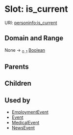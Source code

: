 
# Slot: is_current



URI: [personinfo:is_current](https://w3id.org/linkml/examples/personinfo/is_current)


## Domain and Range

None &#8594;  <sub>0..1</sub> [Boolean](types/Boolean.md)

## Parents


## Children


## Used by

 * [EmploymentEvent](EmploymentEvent.md)
 * [Event](Event.md)
 * [MedicalEvent](MedicalEvent.md)
 * [NewsEvent](NewsEvent.md)
